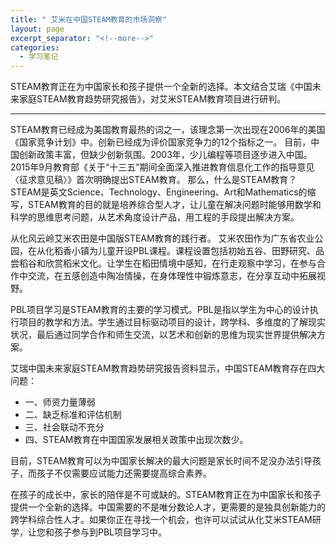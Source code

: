 ```yaml
---
title: " 艾米在中国STEAM教育的市场洞察"
layout: page
excerpt_separator: "<!--more-->"
categories:
  - 学习笔记
---
```

> 
STEAM教育正在为中国家长和孩子提供一个全新的选择。本文结合艾瑞《中国未来家庭STEAM教育趋势研究报告》，对艾米STEAM教育项目进行研判。
<!--more-->


---

STEAM教育已经成为美国教育最热的词之一，该理念第一次出现在2006年的美国《国家竞争计划》中。创新已经成为评价国家竞争力的12个指标之一。
目前，中国创新政策丰富，但缺少创新氛围。2003年，少儿编程等项目逐步进入中国。2015年9月教育部《关于“十三五”期间全面深入推进教育信息化工作的指导意见〈征求意见稿〉》首次明确提出STEAM教育。
那么，什么是STEAM教育？STEAM是英文Science、Technology、Engineering、Art和Mathematics的缩写，STEAM教育的目的就是培养综合型人才，让儿童在解决问题时能够用数学和科学的思维思考问题，从艺术角度设计产品，用工程的手段提出解决方案。

从化风云岭艾米农田是中国版STEAM教育的践行者。
艾米农田作为广东省农业公园，在从化稻香小镇为儿童开设PBL课程。课程设置包括初始五谷、田野研究、品尝稻谷和欣赏稻米文化。让学生在稻田情境中感知，在行走观察中学习，在参与合作中交流，在五感创造中陶冶情操，在身体理性中锻炼意志，在分享互动中拓展视野。

PBL项目学习是STEAM教育的主要的学习模式。PBL是指以学生为中心的设计执行项目的教学和方法。学生通过目标驱动项目的设计，跨学科、多维度的了解现实状况，最后通过同学合作和师生交流，以艺术和创新的思维为现实世界提供解决方案。

艾瑞中国未来家庭STEAM教育趋势研究报告资料显示，中国STEAM教育存在四大问题：
- 一、师资力量薄弱
- 二、缺乏标准和评估机制
- 三、社会联动不充分
- 四、STEAM教育在中国国家发展相关政策中出现次数少。

目前，STEAM教育可以为中国家长解决的最大问题是家长时间不足没办法引导孩子，而孩子不仅需要应试能力还需要提高综合素养。

在孩子的成长中，家长的陪伴是不可或缺的。STEAM教育正在为中国家长和孩子提供一个全新的选择。中国需要的不是唯分数论人才，更需要的是独具创新能力的跨学科综合性人才。如果你正在寻找一个机会，也许可以试试从化艾米STEAM研学，让您和孩子参与到PBL项目学习中。